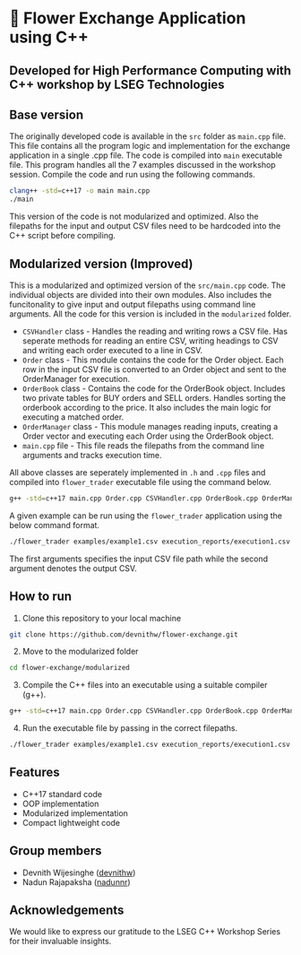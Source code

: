 # 🌺 Flower Exchange Application using C++
## Developed for High Performance Computing with C++ workshop by LSEG Technologies

## Base version
The originally developed code is available in the `src` folder as `main.cpp` file. This file contains all the program logic and implementation for the exchange application in a single .cpp file. The code is compiled into `main` executable file. This program handles all the 7 examples discussed in the workshop session. Compile the code and run using the following commands.

```bash
clang++ -std=c++17 -o main main.cpp
./main
```

This version of the code is not modularized and optimized. Also the filepaths for the input and output CSV files need to be hardcoded into the C++ script before compiling.


## Modularized version (Improved)
This is a modularized and optimized version of the `src/main.cpp` code. The individual objects are divided into their own modules. Also includes the funcitonality to give input and output filepaths using command line arguments. All the code for this version is included in the `modularized` folder.

- `CSVHandler` class - Handles the reading and writing rows a CSV file. Has seperate methods for reading an entire CSV, writing headings to CSV and writing each order executed to a line in CSV.
- `Order` class - This module contains the code for the Order object. Each row in the input CSV file is converted to an Order object and sent to the OrderManager for execution.
- `OrderBook` class - Contains the code for the OrderBook object. Includes two private tables for BUY orders and SELL orders. Handles sorting the orderbook according to the price. It also includes the main logic for executing a matched order.
- `OrderManager` class - This module manages reading inputs, creating a Order vector and executing each Order using the OrderBook object.
- `main.cpp` file - This file reads the filepaths from the command line arguments and tracks execution time.

All above classes are seperately implemented in `.h` and `.cpp` files and compiled into `flower_trader` executable file using the command below.

```bash
g++ -std=c++17 main.cpp Order.cpp CSVHandler.cpp OrderBook.cpp OrderManager.cpp -o flower_trader
```
A given example can be run using the `flower_trader` application using the below command format.

```bash
./flower_trader examples/example1.csv execution_reports/execution1.csv                                            
```

The first arguments specifies the input CSV file path while the second argument denotes the output CSV.


## How to run
1. Clone this repository to your local machine
```bash
git clone https://github.com/devnithw/flower-exchange.git                                     
```
2. Move to the modularized folder
```bash
cd flower-exchange/modularized                                  
```
3. Compile the C++ files into an executable using a suitable compiler (g++).
```bash
g++ -std=c++17 main.cpp Order.cpp CSVHandler.cpp OrderBook.cpp OrderManager.cpp -o flower_trader
```
4. Run the executable file by passing in the correct filepaths.
```bash
./flower_trader examples/example1.csv execution_reports/execution1.csv                                            
```

## Features
- C++17 standard code
- OOP implementation
- Modularized implementation
- Compact lightweight code

## Group members
- Devnith Wijesinghe ([devnithw](https://github.com/devnithw))
- Nadun Rajapaksha ([nadunnr](https://github.com/nadunnr))

## Acknowledgements
We would like to express our gratitude to the LSEG C++ Workshop Series for their invaluable insights.